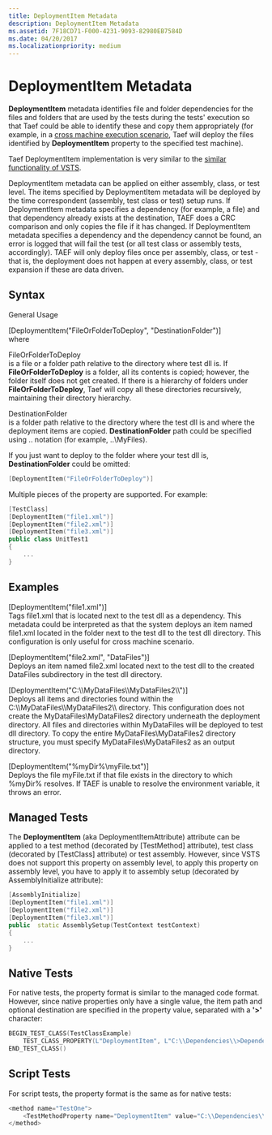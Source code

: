 ```yaml
---
title: DeploymentItem Metadata
description: DeploymentItem Metadata
ms.assetid: 7F18CD71-F000-4231-9093-82980EB7584D
ms.date: 04/20/2017
ms.localizationpriority: medium
---
```


# DeploymentItem Metadata


**DeploymentItem** metadata identifies file and folder dependencies for the files and folders that are used by the tests during the tests' execution so that Taef could be able to identify these and copy them appropriately (for example, in a [cross machine execution scenario](cross-machine-execution.md), Taef will deploy the files identified by **DeploymentItem** property to the specified test machine).

Taef DeploymentItem implementation is very similar to the [similar functionality of VSTS](https://msdn.microsoft.com/library/microsoft.visualstudio.testtools.unittesting.deploymentitemattribute(VS.80).aspx).

DeploymentItem metadata can be applied on either assembly, class, or test level. The items specified by DeploymentItem metadata will be deployed by the time correspondent (assembly, test class or test) setup runs. If DeploymentItem metadata specifies a dependency (for example, a file) and that dependency already exists at the destination, TAEF does a CRC comparison and only copies the file if it has changed. If DeploymentItem metadata specifies a dependency and the dependency cannot be found, an error is logged that will fail the test (or all test class or assembly tests, accordingly). TAEF will only deploy files once per assembly, class, or test - that is, the deployment does not happen at every assembly, class, or test expansion if these are data driven.

## <span id="Syntax"></span><span id="syntax"></span><span id="SYNTAX"></span>Syntax


<span id="General_Usage_"></span><span id="general_usage_"></span><span id="GENERAL_USAGE_"></span>General Usage   

<span id="_DeploymentItem__FileOrFolderToDeploy____DestinationFolder___"></span><span id="_deploymentitem__fileorfoldertodeploy____destinationfolder___"></span><span id="_DEPLOYMENTITEM__FILEORFOLDERTODEPLOY____DESTINATIONFOLDER___"></span>\[DeploymentItem("FileOrFolderToDeploy", "DestinationFolder")\]  
where

<span id="FileOrFolderToDeploy"></span><span id="fileorfoldertodeploy"></span><span id="FILEORFOLDERTODEPLOY"></span>FileOrFolderToDeploy  
is a file or a folder path relative to the directory where test dll is. If **FileOrFolderToDeploy** is a folder, all its contents is copied; however, the folder itself does not get created. If there is a hierarchy of folders under **FileOrFolderToDeploy**, Taef will copy all these directories recursively, maintaining their directory hierarchy.

<span id="DestinationFolder"></span><span id="destinationfolder"></span><span id="DESTINATIONFOLDER"></span>DestinationFolder  
is a folder path relative to the directory where the test dll is and where the deployment items are copied. **DestinationFolder** path could be specified using .. notation (for example, ..\\MyFiles).

If you just want to deploy to the folder where your test dll is, **DestinationFolder** could be omitted:

```cpp
[DeploymentItem("FileOrFolderToDeploy")]
```

Multiple pieces of the property are supported. For example:

```cpp
[TestClass]
[DeploymentItem("file1.xml")]
[DeploymentItem("file2.xml")]
[DeploymentItem("file3.xml")]
public class UnitTest1
{
    ...
}
```

## <span id="Examples"></span><span id="examples"></span><span id="EXAMPLES"></span>Examples


<span id="_deploymentitem__file1.xml___"></span><span id="_DEPLOYMENTITEM__FILE1.XML___"></span>\[DeploymentItem("file1.xml")\]  
Tags file1.xml that is located next to the test dll as a dependency. This metadata could be interpreted as that the system deploys an item named file1.xml located in the folder next to the test dll to the test dll directory. This configuration is only useful for cross machine scenario.

<span id="_deploymentitem__file2.xml____datafiles___"></span><span id="_DEPLOYMENTITEM__FILE2.XML____DATAFILES___"></span>\[DeploymentItem("file2.xml", "DataFiles")\]  
Deploys an item named file2.xml located next to the test dll to the created DataFiles subdirectory in the test dll directory.

<span id="_DeploymentItem__C___MyDataFiles__MyDataFiles2_____"></span><span id="_deploymentitem__c___mydatafiles__mydatafiles2_____"></span><span id="_DEPLOYMENTITEM__C___MYDATAFILES__MYDATAFILES2_____"></span>\[DeploymentItem("C:\\\\MyDataFiles\\\\MyDataFiles2\\\\")\]  
Deploys all items and directories found within the C:\\\\MyDataFiles\\\\MyDataFiles2\\\\ directory. This configuration does not create the MyDataFiles\\MyDataFiles2 directory underneath the deployment directory. All files and directories within MyDataFiles will be deployed to test dll directory. To copy the entire MyDataFiles\\MyDataFiles2 directory structure, you must specify MyDataFiles\\MyDataFiles2 as an output directory.

<span id="_deploymentitem___mydir__myfile.txt___"></span><span id="_DEPLOYMENTITEM___MYDIR__MYFILE.TXT___"></span>\[DeploymentItem("%myDir%\\myFile.txt")\]  
Deploys the file myFile.txt if that file exists in the directory to which %myDir% resolves. If TAEF is unable to resolve the environment variable, it throws an error.

## <span id="Managed_Tests"></span><span id="managed_tests"></span><span id="MANAGED_TESTS"></span>Managed Tests


The **DeploymentItem** (aka DeploymentItemAttribute) attribute can be applied to a test method (decorated by \[TestMethod\] attribute), test class (decorated by \[TestClass\] attribute) or test assembly. However, since VSTS does not support this property on assembly level, to apply this property on assembly level, you have to apply it to assembly setup (decorated by AssemblyInitialize attribute):

```cpp
[AssemblyInitialize]
[DeploymentItem("file1.xml")]
[DeploymentItem("file2.xml")]
[DeploymentItem("file3.xml")]
public  static AssemblySetup(TestContext testContext)
{
    ...
}
```

## <span id="Native_Tests"></span><span id="native_tests"></span><span id="NATIVE_TESTS"></span>Native Tests


For native tests, the property format is similar to the managed code format. However, since native properties only have a single value, the item path and optional destination are specified in the property value, separated with a **'&gt;'** character:

```cpp
BEGIN_TEST_CLASS(TestClassExample)
    TEST_CLASS_PROPERTY(L"DeploymentItem", L"C:\\Dependencies\\>Dependencies")
END_TEST_CLASS()
```

## <span id="Script_Tests"></span><span id="script_tests"></span><span id="SCRIPT_TESTS"></span>Script Tests


For script tests, the property format is the same as for native tests:

```cpp
<method name="TestOne">
    <TestMethodProperty name="DeploymentItem" value="C:\\Dependencies\\>Dependencies"/>
</method>
```










